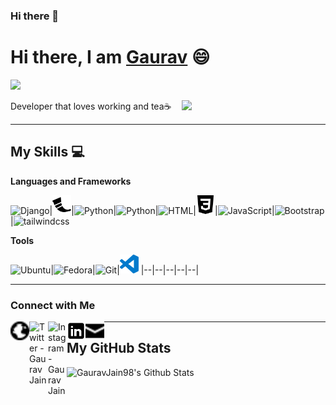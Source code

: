### Hi there 👋

<!--
**GauravJain98/GauravJain98** is a ✨ _special_ ✨ repository because its `README.md` (this file) appears on your GitHub profile.

Here are some ideas to get you started:

- 🔭 I’m currently working on ...
- 🌱 I’m currently learning ...
- 👯 I’m looking to collaborate on ...
- 🤔 I’m looking for help with ...
- 💬 Ask me about ...
- 📫 How to reach me: ...
- 😄 Pronouns: ...
- ⚡ Fun fact: ...
-->

<h1>Hi there, I am <a href="https://gauravjain98.github.io" target="_blank">Gaurav</a> 😄</h1> 

![](https://visitor-badge.glitch.me/badge?page_id=GauravJain98) 

<img align='right' src="https://giphy.com/gifs/PvvSfSDFoAL5e/html5" width="230">

Developer that loves working and tea☕



---

 ## My Skills :computer:

 **Languages and Frameworks**
 
 <img alt="Django" width="30px" src="https://raw.githubusercontent.com/simple-icons/simple-icons/develop/icons/django.svg"/>|<img alt="Flask" width="30px" src="https://raw.githubusercontent.com/simple-icons/simple-icons/develop/icons/flask.svg"/>|<img alt="Python" width="30px" src="https://raw.githubusercontent.com/simple-icons/simple-icons/develop/icons/python.svg"/>|<img alt="Python" width="30px" src="https://raw.githubusercontent.com/simple-icons/simple-icons/develop/icons/kubernetes.svg"/>|<img alt="HTML" width="30px" src="https://raw.githubusercontent.com/simple-icons/simple-icons/develop/icons/html5.svg"/>|<img alt="CSS" width="30px" src="https://raw.githubusercontent.com/simple-icons/simple-icons/develop/icons/css3.svg"/>|<img alt="JavaScript" width="30px" src="https://raw.githubusercontent.com/simple-icons/simple-icons/develop/icons/javascript.svg"/>|<img alt="Bootstrap" width="30px" src="https://raw.githubusercontent.com/simple-icons/simple-icons/develop/icons/bootstrap.svg"/>|<img alt="tailwindcss" width="30px" src="https://raw.githubusercontent.com/simple-icons/simple-icons/develop/icons/tailwindcss.svg"/>
 
 **Tools**
 
 <img alt="Ubuntu" width="30px" src="https://raw.githubusercontent.com/simple-icons/simple-icons/develop/icons/ubuntu.svg"/>|<img alt="Fedora" width="30px" src="https://raw.githubusercontent.com/simple-icons/simple-icons/develop/icons/linux.svg"/>|<img alt="Git" width="30px" src="https://raw.githubusercontent.com/simple-icons/simple-icons/develop/icons/git.svg"/>|<img alt="VSCode" width="30px" src="https://raw.githubusercontent.com/simple-icons/simple-icons/develop/icons/visualstudiocode.svg"/>
 |--|--|--|--|--|
 
---
### Connect with Me
[<img align="left" alt="Gaurav Jain" width="30px" src="https://raw.githubusercontent.com/iconic/open-iconic/master/svg/globe.svg" />](https://gauravjain98.github.io) [<img align="left" alt="Twitter - Gaurav Jain" width="30px" src="https://github.com/simple-icons/simple-icons/raw/develop/icons/twitter.svg" />](https://twitter.com/gaurav_jain98) [<img align="left" alt="Instagram - Gaurav Jain" width="30px" src="https://github.com/simple-icons/simple-icons/raw/develop/icons/instagram.svg" />](https://www.instagram.com/cuber_dude/) [<img align="left" alt="LinkedIn - Gaurav Jain" width="30px" src="https://github.com/simple-icons/simple-icons/raw/develop/icons/linkedin.svg" />](https://www.linkedin.com/in/GauravJain98)  [<img align="left" alt="Email -Gaurav Jain" width="30px" src="https://raw.githubusercontent.com/iconic/open-iconic/master/svg/envelope-closed.svg" />](mailto:gauravcdj.98@gmail.com)
<!-- [<img align="left" alt="YouTube -Gaura" width="30px" src="https://github.com/simple-icons/simple-icons/raw/develop/icons/youtube.svg" />](https://www.youtube.com/c/RohanDasTech) -->
---

## **My GitHub Stats**

<img align="left" alt="GauravJain98's Github Stats" src="https://github-readme-stats.vercel.app/api?username=GauravJain98&show_icons=true&hide_border=true&theme=radical" />


